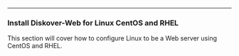 ___
### Install Diskover-Web for Linux CentOS and RHEL

This section will cover how to configure Linux to be a Web server using CentOS and RHEL.

